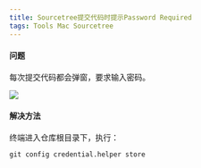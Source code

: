 ```yaml
---
title: Sourcetree提交代码时提示Password Required
tags: Tools Mac Sourcetree
---
```

#### 问题
每次提交代码都会弹窗，要求输入密码。

<img src="https://image.oldboard.cn/blog/WX20210304-113116.png">

#### 解决方法
终端进入仓库根目录下，执行：

```
git config credential.helper store
```
